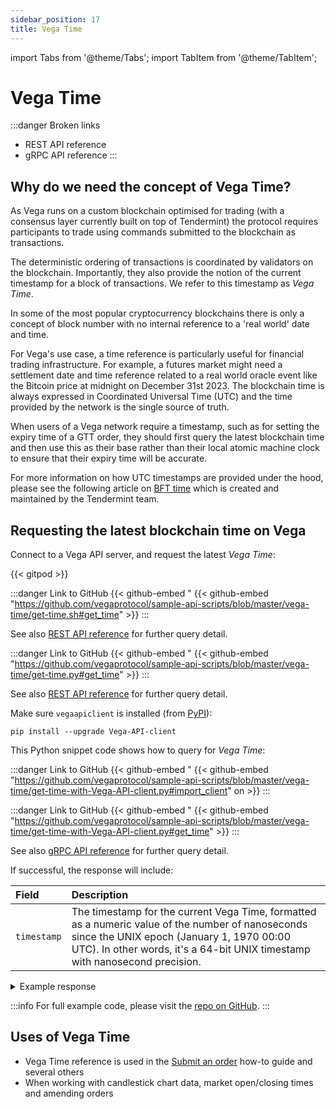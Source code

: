 ```yaml
---
sidebar_position: 17
title: Vega Time
---
```

import Tabs from '@theme/Tabs';
import TabItem from '@theme/TabItem';

# Vega Time 

:::danger Broken links
* REST API reference
* gRPC API reference
:::

## Why do we need the concept of Vega Time? 

As Vega runs on a custom blockchain optimised for trading (with a consensus layer currently built on top of Tendermint) the protocol requires participants to trade using commands submitted to the blockchain as transactions. 

The deterministic ordering of transactions is coordinated by validators on the blockchain. Importantly, they also provide the notion of the current timestamp for a block of transactions. We refer to this timestamp as *Vega Time*. 

In some of the most popular cryptocurrency blockchains there is only a concept of block number with no internal reference to a 'real world' date and time. 

For Vega's use case, a time reference is particularly useful for financial trading infrastructure. For example, a futures market might need a settlement date and time reference related to a real world oracle event like the Bitcoin price at midnight on December 31st 2023. The blockchain time is always expressed in Coordinated Universal Time (UTC) and the time provided by the network is the single source of truth.

When users of a Vega network require a timestamp, such as for setting the expiry time of a GTT order, they should first query the latest blockchain time and then use this as their base rather than their local atomic machine clock to ensure that their expiry time will be accurate.

For more information on how UTC timestamps are provided under the hood, please see the following article on  [BFT time](https://docs.tendermint.com/master/spec/consensus/bft-time.html) which is created and maintained by the Tendermint team.

## Requesting the latest blockchain time on Vega

Connect to a Vega API server, and request the latest *Vega Time*:



{{< gitpod >}}

<Tabs groupId="codesamples1">
<TabItem value="shell-rest" label="Shell (REST)">

:::danger Link to GitHub
{{< github-embed "
{{< github-embed "https://github.com/vegaprotocol/sample-api-scripts/blob/master/vega-time/get-time.sh#get_time" >}}
:::

  See also [REST API reference](/api/rest/data-node/api/v1/trading_data.html#operation/GetVegaTime) for further query detail.
</TabItem>
<TabItem value="python-rest" label="Python (REST)">

:::danger Link to GitHub
{{< github-embed "
{{< github-embed "https://github.com/vegaprotocol/sample-api-scripts/blob/master/vega-time/get-time.py#get_time" >}}
:::

  See also [REST API reference](/api/rest/data-node/api/v1/trading_data.html#operation/GetVegaTime) for further query detail.
</TabItem>
<TabItem value="python-grpc" label="Python (gRPC)">

Make sure `vegaapiclient` is installed (from [PyPI](https://pypi.org/project/Vega-API-client/)):

```shell
pip install --upgrade Vega-API-client
```
This Python snippet code shows how to query for *Vega Time*:

:::danger Link to GitHub
{{< github-embed "
{{< github-embed "https://github.com/vegaprotocol/sample-api-scripts/blob/master/vega-time/get-time-with-Vega-API-client.py#import_client" on >}}
:::

:::danger Link to GitHub
{{< github-embed "
{{< github-embed "https://github.com/vegaprotocol/sample-api-scripts/blob/master/vega-time/get-time-with-Vega-API-client.py#get_time" >}}
:::

  See also [gRPC API reference](/api/grpc/#datanode.api.v1.GetVegaTimeResponse) for further query detail.
</TabItem>
</Tabs>



If successful, the response will include:

| Field          |  Description  |
| :----------------- | :------------- |
| `timestamp` | The timestamp for the current Vega Time, formatted as a numeric value of the number of nanoseconds since the UNIX epoch (January 1, 1970 00:00 UTC). In other words, it's a 64-bit UNIX timestamp with nanosecond precision. |

<details><summary>Example response</summary>

:::danger Link to GitHub
{{< github-embed "
{{< github-embed "https://github.com/vegaprotocol/sample-api-scripts/blob/master/vega-time/response-examples.txt#example_get_time_response" on >}}
:::

</details>

:::info
For full example code, please visit the [repo on GitHub](https://github.com/vegaprotocol/sample-api-scripts/blob/master/vega-time/).
:::



## Uses of Vega Time

 * Vega Time reference is used in the [Submit an order](submit-order.md) how-to guide and several others
 * When working with candlestick chart data, market open/closing times and amending orders
